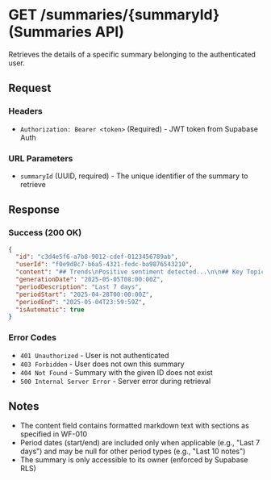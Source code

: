 # GET /summaries/{summaryId} (Summaries API)

Retrieves the details of a specific summary belonging to the authenticated user.

## Request

### Headers
- `Authorization: Bearer <token>` (Required) - JWT token from Supabase Auth

### URL Parameters
- `summaryId` (UUID, required) - The unique identifier of the summary to retrieve

## Response

### Success (200 OK)
```json
{
  "id": "c3d4e5f6-a7b8-9012-cdef-0123456789ab",
  "userId": "f0e9d8c7-b6a5-4321-fedc-ba9876543210",
  "content": "## Trends\nPositive sentiment detected...\n\n## Key Topics\nProject X, Meeting with Y...\n\n## People Mentioned\nAlice, Bob...",
  "generationDate": "2025-05-05T08:00:00Z",
  "periodDescription": "Last 7 days",
  "periodStart": "2025-04-28T00:00:00Z",
  "periodEnd": "2025-05-04T23:59:59Z",
  "isAutomatic": true
}
```

### Error Codes
- `401 Unauthorized` - User is not authenticated
- `403 Forbidden` - User does not own this summary
- `404 Not Found` - Summary with the given ID does not exist
- `500 Internal Server Error` - Server error during retrieval

## Notes
- The content field contains formatted markdown text with sections as specified in WF-010
- Period dates (start/end) are included only when applicable (e.g., "Last 7 days") and may be null for other period types (e.g., "Last 10 notes")
- The summary is only accessible to its owner (enforced by Supabase RLS)